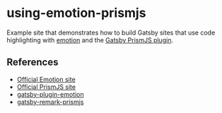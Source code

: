 # using-emotion-prismjs

Example site that demonstrates how to build Gatsby sites that use code
highlighting with [emotion](https://emotion.sh/) and the
[Gatsby PrismJS plugin](https://gatsbyjs.com/plugins/gatsby-remark-prismjs/).

## References

- [Official Emotion site](https://emotion.sh)
- [Official PrismJS site](https://prismjs.com/)
- [gatsby-plugin-emotion](https://gatsbyjs.com/plugins/gatsby-plugin-emotion/)
- [gatsby-remark-prismjs](https://gatsbyjs.com/plugins/gatsby-remark-prismjs/)
